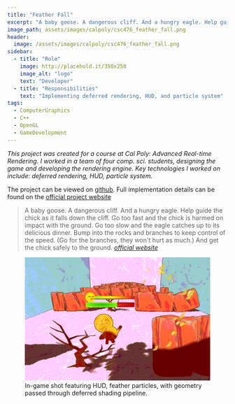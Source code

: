 ```yaml
---
title: "Feather Fall"
excerpt: "A baby goose. A dangerous cliff. And a hungry eagle. Help guide the chick as it falls down the cliff. _A game that demonstrates computer graphics and rendering techniques._"
image_path: assets/images/calpoly/csc476_feather_fall.png 
header:
  image: /assets/images/calpoly/csc476_feather_fall.png
sidebar:
  - title: "Role"
    image: http://placehold.it/350x250
    image_alt: "logo"
    text: "Developer"
  - title: "Responsibilities"
    text: "Implementing deferred rendering, HUD, and particle system"
tags:
  - ComputerGraphics
  - C++
  - OpenGL
  - GameDevelopment
---
```



_This project was created for a course at Cal Poly: Advanced Real-time Rendering. I worked in a team of four comp. sci. students, designing the game and developing the rendering engine. Key technologies I worked on include: deferred rendering, HUD, particle system._

The project can be viewed on [github](https://github.com/jjohn163/Lab1). Full implementation details can be found on the [official project website](https://jjohn163.github.io/Lab1/index.html)

> A baby goose. A dangerous cliff. And a hungry eagle.
> Help guide the chick as it falls down the cliff. Go too fast and the chick is harmed on impact with the ground. Go too slow and the eagle catches up to its delicious dinner. Bump into the rocks and branches to keep control of the speed. (Go for the branches, they won't hurt as much.) And get the chick safely to the ground.
> <cite><a href="https://jjohn163.github.io/Lab1/index.html">official website</a></cite>

<figure>
    <a href="/assets/images/calpoly/csc476_feather_fall.png"><img src="/assets/images/calpoly/csc476_feather_fall.png"></a>
	<figcaption>In-game shot featuring HUD, feather particles, with geometry passed through deferred shading pipeline.</figcaption>
</figure>